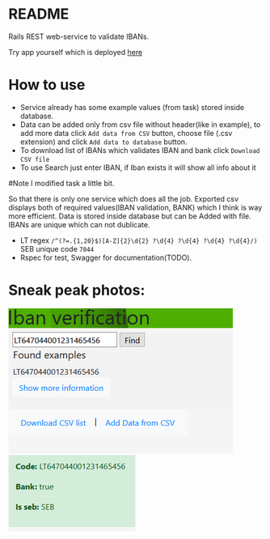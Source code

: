 # README
Rails REST web-service to validate IBANs.

Try app yourself which is deployed [here](https://ibanvalidation.herokuapp.com/.)

# How to use
* Service already has some example values (from task) stored inside database.
* Data can be added only from csv file without header(like in example), to add more data click `Add data from CSV` button, choose file (.csv extension) and click 
`Add data to database` button.
* To download list of IBANs which validates IBAN and bank click `Download CSV file`
* To use Search just enter IBAN, if Iban exists it will show all info about it

#Note
I modified task a little bit.

So that there is only one service which does all the job. Exported csv displays both of required values(IBAN validation, BANK) which I think is way more efficient.
Data is stored inside database but can be Added with file. IBANs are unique which can not dublicate.

* LT regex `/^(?=.{1,20}$)[A-Z]{2}\d{2} ?\d{4} ?\d{4} ?\d{4} ?\d{4}/)` SEB unique code `7044`
* Rspec for test, Swagger for documentation(TODO).

# Sneak peak photos:


 ![](img/1.png) ![](img/2.png)


